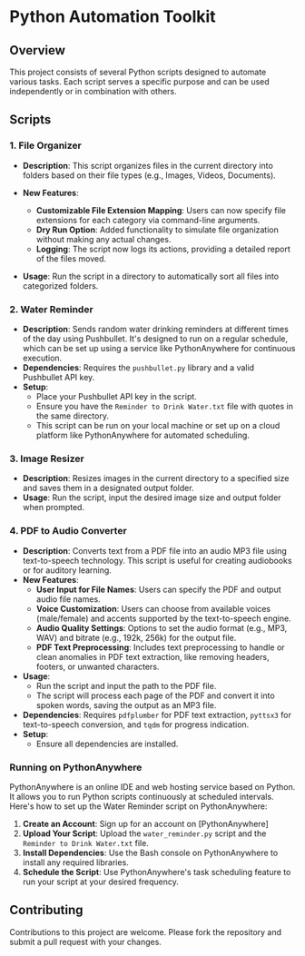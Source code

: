 
# Python Automation Toolkit

## Overview

This project consists of several Python scripts designed to automate various tasks.
Each script serves a specific purpose and can be used independently or in combination with others.

## Scripts

### 1. File Organizer

- **Description**: This script organizes files in the current directory into folders based on their file types (e.g., Images, Videos, Documents).
- **New Features**:
  - **Customizable File Extension Mapping**: Users can now specify file extensions for each category via command-line arguments.
  - **Dry Run Option**: Added functionality to simulate file organization without making any actual changes.
  - **Logging**: The script now logs its actions, providing a detailed report of the files moved.

- **Usage**: Run the script in a directory to automatically sort all files into categorized folders.

### 2. Water Reminder

- **Description**: Sends random water drinking reminders at different times of the day using Pushbullet. It's designed to run on a regular schedule, which can be set up using a service like PythonAnywhere for continuous execution.
- **Dependencies**: Requires the `pushbullet.py` library and a valid Pushbullet API key.
- **Setup**:
  - Place your Pushbullet API key in the script.
  - Ensure you have the `Reminder to Drink Water.txt` file with quotes in the same directory.
  - This script can be run on your local machine or set up on a cloud platform like PythonAnywhere for automated scheduling.

### 3. Image Resizer

- **Description**: Resizes images in the current directory to a specified size and saves them in a designated output folder.
- **Usage**: Run the script, input the desired image size and output folder when prompted.

### 4. PDF to Audio Converter

- **Description**: Converts text from a PDF file into an audio MP3 file using text-to-speech technology. This script is useful for creating audiobooks or for auditory learning.
- **New Features**:
  - **User Input for File Names**: Users can specify the PDF and output audio file names.
  - **Voice Customization**: Users can choose from available voices (male/female) and accents supported by the text-to-speech engine.
  - **Audio Quality Settings**: Options to set the audio format (e.g., MP3, WAV) and bitrate (e.g., 192k, 256k) for the output file.
  - **PDF Text Preprocessing**: Includes text preprocessing to handle or clean anomalies in PDF text extraction, like removing headers, footers, or unwanted characters.
- **Usage**:
  - Run the script and input the path to the PDF file.
  - The script will process each page of the PDF and convert it into spoken words, saving the output as an MP3 file.
- **Dependencies**: Requires `pdfplumber` for PDF text extraction, `pyttsx3` for text-to-speech conversion, and `tqdm` for progress indication.
- **Setup**:
  - Ensure all dependencies are installed.

### Running on PythonAnywhere

PythonAnywhere is an online IDE and web hosting service based on Python. It allows you to run Python scripts continuously at scheduled intervals. Here's how to set up the Water Reminder script on PythonAnywhere:

1. **Create an Account**: Sign up for an account on [PythonAnywhere]
2. **Upload Your Script**: Upload the `water_reminder.py` script and the `Reminder to Drink Water.txt` file.
3. **Install Dependencies**: Use the Bash console on PythonAnywhere to install any required libraries.
4. **Schedule the Script**: Use PythonAnywhere's task scheduling feature to run your script at your desired frequency.

## Contributing

Contributions to this project are welcome. Please fork the repository and submit a pull request with your changes.
